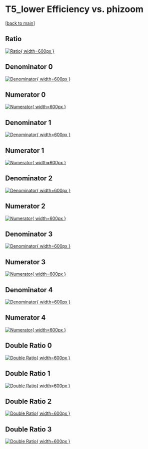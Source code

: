 # T5_lower Efficiency vs. phizoom

[[back to main](./)]



## Ratio

[![Ratio](../mtv/var/T5_lower_xtr_13_0_eff_phizoom.png){ width=600px }](../mtv/var/T5_lower_xtr_13_0_eff_phizoom.pdf)

## Denominator 0

[![Denominator](../mtv/den/T5_lower_xtr_13_0_eff_phizoom_den0.png){ width=600px }](../mtv/den/T5_lower_xtr_13_0_eff_phizoom_den0.pdf)

## Numerator 0

[![Numerator](../mtv/num/T5_lower_xtr_13_0_eff_phizoom_num0.png){ width=600px }](../mtv/num/T5_lower_xtr_13_0_eff_phizoom_num0.pdf)

## Denominator 1

[![Denominator](../mtv/den/T5_lower_xtr_13_0_eff_phizoom_den1.png){ width=600px }](../mtv/den/T5_lower_xtr_13_0_eff_phizoom_den1.pdf)

## Numerator 1

[![Numerator](../mtv/num/T5_lower_xtr_13_0_eff_phizoom_num1.png){ width=600px }](../mtv/num/T5_lower_xtr_13_0_eff_phizoom_num1.pdf)

## Denominator 2

[![Denominator](../mtv/den/T5_lower_xtr_13_0_eff_phizoom_den2.png){ width=600px }](../mtv/den/T5_lower_xtr_13_0_eff_phizoom_den2.pdf)

## Numerator 2

[![Numerator](../mtv/num/T5_lower_xtr_13_0_eff_phizoom_num2.png){ width=600px }](../mtv/num/T5_lower_xtr_13_0_eff_phizoom_num2.pdf)

## Denominator 3

[![Denominator](../mtv/den/T5_lower_xtr_13_0_eff_phizoom_den3.png){ width=600px }](../mtv/den/T5_lower_xtr_13_0_eff_phizoom_den3.pdf)

## Numerator 3

[![Numerator](../mtv/num/T5_lower_xtr_13_0_eff_phizoom_num3.png){ width=600px }](../mtv/num/T5_lower_xtr_13_0_eff_phizoom_num3.pdf)

## Denominator 4

[![Denominator](../mtv/den/T5_lower_xtr_13_0_eff_phizoom_den4.png){ width=600px }](../mtv/den/T5_lower_xtr_13_0_eff_phizoom_den4.pdf)

## Numerator 4

[![Numerator](../mtv/num/T5_lower_xtr_13_0_eff_phizoom_num4.png){ width=600px }](../mtv/num/T5_lower_xtr_13_0_eff_phizoom_num4.pdf)

## Double Ratio 0

[![Double Ratio](../mtv/ratio/T5_lower_xtr_13_0_eff_phizoom_ratio0.png){ width=600px }](../mtv/ratio/T5_lower_xtr_13_0_eff_phizoom_ratio0.pdf)

## Double Ratio 1

[![Double Ratio](../mtv/ratio/T5_lower_xtr_13_0_eff_phizoom_ratio1.png){ width=600px }](../mtv/ratio/T5_lower_xtr_13_0_eff_phizoom_ratio1.pdf)

## Double Ratio 2

[![Double Ratio](../mtv/ratio/T5_lower_xtr_13_0_eff_phizoom_ratio2.png){ width=600px }](../mtv/ratio/T5_lower_xtr_13_0_eff_phizoom_ratio2.pdf)

## Double Ratio 3

[![Double Ratio](../mtv/ratio/T5_lower_xtr_13_0_eff_phizoom_ratio3.png){ width=600px }](../mtv/ratio/T5_lower_xtr_13_0_eff_phizoom_ratio3.pdf)

